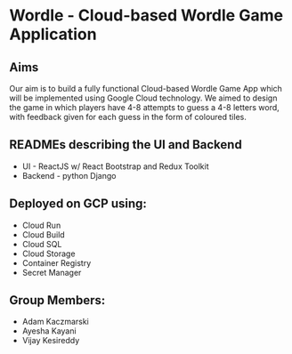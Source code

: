 # Wordle - Cloud-based Wordle Game Application

## Aims
Our aim is to build a fully functional Cloud-based Wordle Game App which will be implemented using Google Cloud technology. We aimed to design the game in which players have 4-8 attempts to guess a 4-8 letters word, with feedback given for each guess in the form of coloured tiles.

## READMEs describing the UI and Backend
- UI - ReactJS w/ React Bootstrap and Redux Toolkit
- Backend - python Django

## Deployed on GCP using:
- Cloud Run
- Cloud Build
- Cloud SQL
- Cloud Storage
- Container Registry
- Secret Manager

## Group Members:
- Adam Kaczmarski
- Ayesha Kayani
- Vijay Kesireddy
